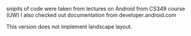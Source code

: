 snipits of code were taken from lectures on Android from CS349 course (UW)
I also checked out documentation from developer.android.com 

This version does not implement landscape layout.

